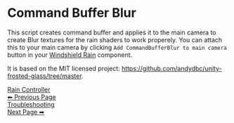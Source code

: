 # Command Buffer Blur

This script creates command buffer and applies it to the main camera to create Blur textures for the rain shaders to work properely. 
You can attach this to your main camera by clicking `Add CommandBufferBlur to main camera` button in your [Windshield Rain](/WindshieldRain) component.

It is based on the MIT licensed project: https://github.com/andydbc/unity-frosted-glass/tree/master.

<div class="page-nav">
  <a href="#/RainController" class="prev">
    <div class="title">Rain Controller</div>
    <div class="subtitle">⬅ Previous Page</div>
  </a>
  <a href="#/Troubleshooting" class="next">
    <div class="title">Troubleshooting</div>
    <div class="subtitle">Next Page ➡</div>
  </a>
</div>
